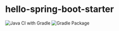 # hello-spring-boot-starter

![Java CI with Gradle](https://github.com/hirakida/spring-boot-starter-demo/workflows/Java%20CI%20with%20Gradle/badge.svg)
![Gradle Package](https://github.com/hirakida/spring-boot-starter-demo/workflows/Gradle%20Package/badge.svg)
